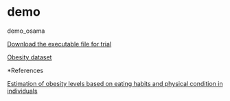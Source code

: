 # demo
demo_osama

<a href="https://drive.google.com/file/d/15dHsIlhnKaWjaeHxidpSQU9jNJxhN4JG/view?usp=sharing">Download the executable file for trial</a>

<a href="https://archive.ics.uci.edu/ml/datasets/Estimation+of+obesity+levels+based+on+eating+habits+and+physical+condition+">Obesity dataset</a>

*References

<a href="https://www.sciencedirect.com/science/article/pii/S2352340919306985?via%3Dihub">Estimation of obesity levels based on eating habits and physical condition in individuals</a>
